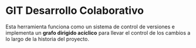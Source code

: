 # GIT Desarrollo Colaborativo
Esta herramienta funciona como un sistema de control de versiones e implementa un
__grafo dirigido acíclico__ para llevar el control de los cambios a lo largo de la historia del
proyecto.
